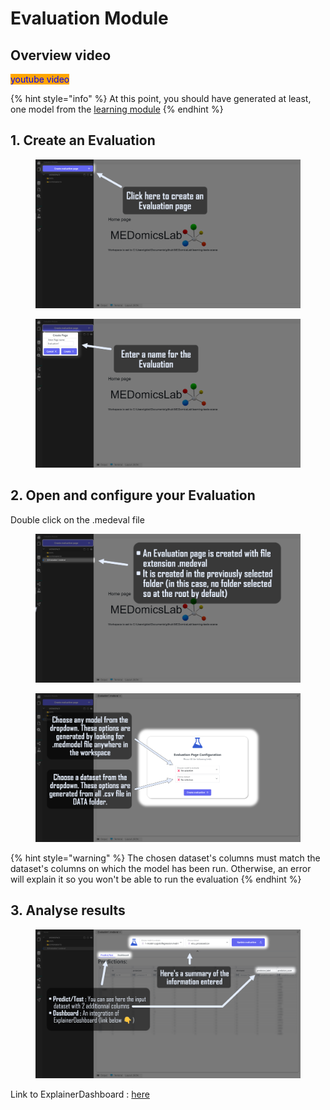 # Evaluation Module

## Overview video

<mark style="color:blue;background-color:orange;">youtube video</mark>

{% hint style="info" %}
At this point, you should have generated at least, one model from the [learning module](learning-module.md)
{% endhint %}

## 1. Create an Evaluation

<div data-full-width="true">

<figure><img src="../../.gitbook/assets/Evaluation_module_1.png" alt=""><figcaption></figcaption></figure>

 

<figure><img src="../../.gitbook/assets/Evaluation_module_2.png" alt=""><figcaption></figcaption></figure>

</div>

## 2. Open and configure your Evaluation

Double click on the .medeval file

<div data-full-width="true">

<figure><img src="../../.gitbook/assets/Evaluation_module_3.png" alt=""><figcaption></figcaption></figure>

 

<figure><img src="../../.gitbook/assets/Evaluation_module_4.png" alt=""><figcaption></figcaption></figure>

</div>

{% hint style="warning" %}
The chosen dataset's columns must match the dataset's columns on which the model has been run. Otherwise, an error will explain it so you won't be able to run the evaluation&#x20;
{% endhint %}

## 3. Analyse results

<figure><img src="../../.gitbook/assets/Evaluation_module_5.png" alt=""><figcaption></figcaption></figure>

Link to ExplainerDashboard : [here](https://explainerdashboard.readthedocs.io/en/latest/)
